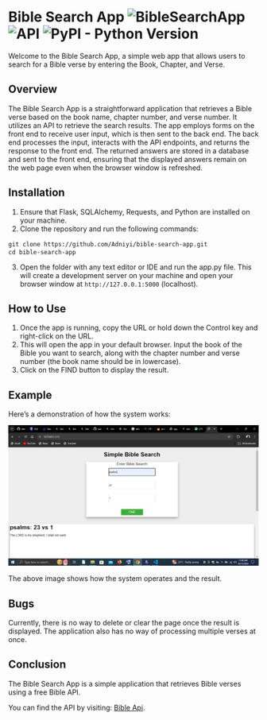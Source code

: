 # Bible Search App ![BibleSearchApp](https://img.shields.io/badge/BibleSearchApp-black) ![API](https://img.shields.io/badge/API-gray) ![PyPI - Python Version](https://img.shields.io/pypi/pyversions/Django)

Welcome to the Bible Search App, a simple web app that allows users to search for a Bible verse by entering the Book, Chapter, and Verse.

## Overview


The Bible Search App is a straightforward application that retrieves a Bible verse based on the book name, chapter number, and verse number. It utilizes an API to retrieve the search results. The app employs forms on the front end to receive user input, which is then sent to the back end. The back end processes the input, interacts with the API endpoints, and returns the response to the front end. The returned answers are stored in a database and sent to the front end, ensuring that the displayed answers remain on the web page even when the browser window is refreshed.

## Installation
1. Ensure that Flask, SQLAlchemy, Requests, and Python are installed on your machine.
2. Clone the repository and run the following commands:
```
git clone https://github.com/Adniyi/bible-search-app.git
cd bible-search-app
```
3. Open the folder with any text editor or IDE and run the app.py file. This will create a development server on your machine and open your browser window at `http://127.0.0.1:5000` (localhost).


## How to Use
1. Once the app is running, copy the URL or hold down the Control key and right-click on the URL.
2. This will open the app in your default browser. Input the book of the Bible you want to search, along with the chapter number and verse number (the book name should be in lowercase).
3. Click on the FIND button to display the result.


## Example
Here’s a demonstration of how the system works:

![Bible-Search-Image](<Screenshot (22).png>)

The above image shows how the system operates and the result.

## Bugs
Currently, there is no way to delete or clear the page once the result is displayed.
The application also has no way of processing multiple verses at once. 


## Conclusion
The Bible Search App is a simple application that retrieves Bible verses using a free Bible API.

You can find the API by visiting: [Bible Api](https://github.com/wldeh/bible-api).
